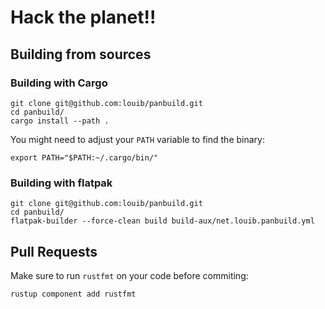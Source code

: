 # Hack the planet!!

## Building from sources

### Building with Cargo
```
git clone git@github.com:louib/panbuild.git
cd panbuild/
cargo install --path .
```

You might need to adjust your `PATH` variable to find the binary:
```
export PATH="$PATH:~/.cargo/bin/"
```

### Building with flatpak
```
git clone git@github.com:louib/panbuild.git
cd panbuild/
flatpak-builder --force-clean build build-aux/net.louib.panbuild.yml
```

## Pull Requests
Make sure to run `rustfmt` on your code before commiting:
```
rustup component add rustfmt
```
